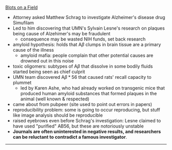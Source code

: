 [Blots on a Field](https://www.science.org/content/article/potential-fabrication-research-images-threatens-key-theory-alzheimers-disease)
- Attorney asked Matthew Schrag to investigate Alzheimer's disease drug Simufilam
- Led to him discovering that UMN's Sylvain Lesne's research on plaques being cause of Alzehimer's may be fraudulent
	- consequence may be wasted NIH funds, set back research
- amyloid hypothesis: holds that A$\beta$ clumps in brain tissue are a primary cause of the illness
	- amyloid mafia: people complain that other potential causes are drowned out in this noise
- toxic oligomers: subtypes of A$\beta$ that dissolve in some bodily fluids started being seen as chief culprit
- UMN team discovered A$\beta*56$ that caused rats' recall capacity to plummet
	- led by Karen Ashe, who had already worked on transgenic mice that produced human amyloid substances that formed plaques in the animal (well known & respected) 
- came about from pubpeer (site used to point out errors in papers)
- reproducibility problem: some is going to occur reproducing, but stuff like image analysis should be reproducible
- raised eyebrows even before Schrag's investigation: Lesne claimed to have used "purified" AB56, but these are notoriously unstable
- **Journals are often uninterested in negative results, and researchers can be reluctant to contradict a famous investigator**.

***
